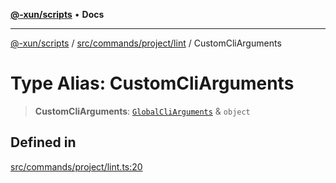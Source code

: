 [**@-xun/scripts**](../../../../../README.md) • **Docs**

***

[@-xun/scripts](../../../../../README.md) / [src/commands/project/lint](../README.md) / CustomCliArguments

# Type Alias: CustomCliArguments

> **CustomCliArguments**: [`GlobalCliArguments`](../../../../configure/type-aliases/GlobalCliArguments.md) & `object`

## Defined in

[src/commands/project/lint.ts:20](https://github.com/Xunnamius/xscripts/blob/c4bd6059488244ad158454492e5cfe3fcc65a457/src/commands/project/lint.ts#L20)
